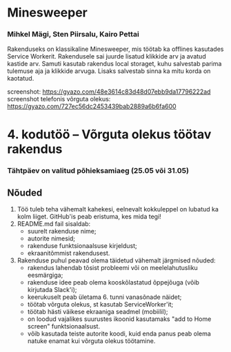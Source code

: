 # Minesweeper

### Mihkel Mägi, Sten Piirsalu, Kairo Pettai

Rakenduseks on klassikaline Minesweeper, mis töötab ka offlines kasutades Service Workerit. Rakendusele sai juurde lisatud klikkide arv ja avatud kastide arv. Samuti kasutab rakendus local storaget, kuhu salvestab parima tulemuse aja ja klikkide arvuga. Lisaks salvestab sinna ka mitu korda on kaotatud. 

screenshot: https://gyazo.com/48e3614c83d48d07ebb9da17796222ad
screenshot telefonis võrguta olekus: https://gyazo.com/727ec56dc2453439bab2889a6b6fa600


# 4. kodutöö – Võrguta olekus töötav rakendus

### Tähtpäev on valitud põhieksamiaeg (25.05 või 31.05)

## Nõuded



1. Töö tuleb teha vähemalt kahekesi, eelnevalt kokkuleppel on lubatud ka kolm liiget. GitHub'is peab eristuma, kes mida tegi!
1. README.md fail sisaldab:
    * suurelt rakenduse nime; 
    * autorite nimesid; 
    * rakenduse funktsionaalsuse kirjeldust;
    * ekraanitõmmist rakendusest.
1. Rakenduse puhul peavad olema täidetud vähemalt järgmised nõuded:
    * rakendus lahendab tõsist probleemi või on meelelahutusliku eesmärgiga; 
    * rakenduse idee peab olema kooskõlastatud õppejõuga (võib kirjutada Slack'i); 
    * keerukuselt peab ületama 6. tunni vanasõnade näidet; 
    * töötab võrguta olekus, st kasutab ServiceWorker'it;
    * töötab hästi väikese ekraaniga seadmel (mobiilil);  
    * on loodud vajalikes suurustes ikoonid kasutamaks "add to Home screen" funktsionaalsust.
    * võib kasutada teiste autorite koodi, kuid enda panus peab olema natuke enamat kui võrguta olekus töötamine. 
